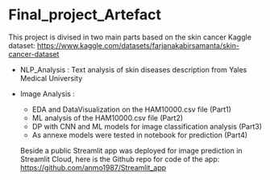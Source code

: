 # Final_project_Artefact

This project is divised in two main parts based on the skin cancer Kaggle dataset:
https://www.kaggle.com/datasets/farjanakabirsamanta/skin-cancer-dataset

- NLP_Analysis : Text analysis of skin diseases description from Yales Medical University
- Image Analysis :
    - EDA and DataVisualization on the HAM10000.csv file (Part1)
    - ML analysis of the HAM10000.csv file (Part2)
    - DP with CNN and ML models for image classification analysis (Part3)
    - As annexe models were tested in notebook for prediction (Part4)

  Beside a public Streamlit app was deployed for image prediction in Streamlit Cloud, here is the Github repo for code of the app:
  https://github.com/anmo1987/Streamlit_app
